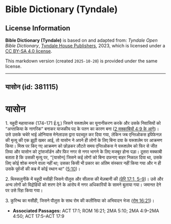 # Bible Dictionary (Tyndale)

## License Information

**Bible Dictionary (Tyndale)** is based on and adapted from: _Tyndale Open Bible Dictionary_, [Tyndale House Publishers](https://tyndaleopenresources.com/), 2023, which is licensed under a [CC BY-SA 4.0 license](https://creativecommons.org/licenses/by-sa/4.0/legalcode.en).

This markdown version (created `2025-10-20`) is provided under the same license.



--------------------------------

## यासोन (id: 381115)

यासोन
=====

1\. यहूदी महायाजक (174–171 ई.पू.) जिसने यरूशलेम का यूनानीकरण करके और उसके निवासियों को “अन्ताकिया के नागरिक” बनाकर याजकीय पद के पतन का कारण बना ([2 मक्काबियों 4:9 के आगे](https://ref.ly/2Macc4:9-2Macc4:50))। उसे उसके चचेरे भाई ओनियास मेनेलाउस द्वारा पदच्युत कर दिया गया, लेकिन जब एन्तिओकस इपिफेनज़ की मृत्यु की एक झूठी खबर आई, तो यासोन ने अपने ही लोगों के लिए बिना दया के यरूशलेम पर आक्रमण किया। मिस्र पर किए गए आक्रमण को छोड़कर लौटते समय एन्तिओकस ने यरूशलेम को फिर से जीत लिया और यासोन को ट्रांसजॉर्डन और फिर नगर से नगर भागने के लिए मजबूर होना पड़ा। दूसरा मक्काबी बताता है कि उसकी मृत्यु पर, “\[यासोन] जिसने कई लोगों को बिना दफनाए बाहर निकाल दिया था, उसके लिए कोई शोक मनाने वाला नहीं था; उसका किसी भी प्रकार का अंतिम संस्कार नहीं किया गया और न ही उसके पूर्वजों की कब्र में कोई स्थान था” ([5:10](https://ref.ly/2Macc5:10))।

2\. थिस्सलुनीके में यहूदी मसीही जिसने पौलुस और सीलास की मेज़बानी की ([प्रेरि 17:1, 5–9](https://ref.ly/Acts17:1,Acts17:5-Acts17:9))। उसे और अन्य लोगों को विद्रोहियों को शरण देने के आरोप में नगर अधिकारियों के सामने बुलाया गया। जमानत देने पर उसे रिहा किया गया।

3\. कुरिन्थ का मसीही, जिसने पौलुस के साथ रोम की कलीसिया को अभिवादन भेजा ([रोम 16:21](https://ref.ly/Rom16:21))।

* **Associated Passages:** ACT 17:1; ROM 16:21; 2MA 5:10; 2MA 4:9–2MA 4:50; ACT 17:5–ACT 17:9

